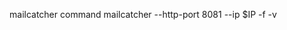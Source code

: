 <!-- JS snippet for JSON events  -->
<!--var blocmetrics = {};-->
<!--    blocmetrics.report = function(eventName){-->
<!--        var event = {event: { name: eventName }};-->
        
<!--        var request = new XMLHttpRequest();-->
<!--        request.open("POST", "http://localhost:3000/api/events", true);-->
<!--        request.setRequestHeader('Content-Type', 'application/json');-->
<!--        request.send(JSON.stringify(event));-->
<!--    };-->

mailcatcher command
  mailcatcher --http-port 8081 --ip $IP -f -v